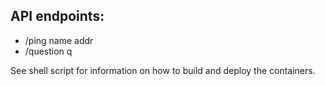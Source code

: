 ## API endpoints:

- /ping
	name
	addr
- /question
	q

See shell script for information on how to build and deploy the containers.

